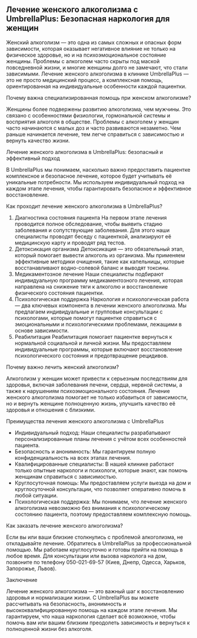 
## Лечение женского алкоголизма с UmbrellaPlus: Безопасная наркология для женщин

Женский алкоголизм — это одна из самых сложных и опасных форм зависимости, которая оказывает негативное влияние не только на физическое здоровье, но и на психоэмоциональное состояние женщины. Проблемы с алкоголем часто скрыты под маской повседневной жизни, и многие женщины долго не замечают, что стали зависимыми. Лечение женского алкоголизма в клинике UmbrellaPlus — это не просто медицинский процесс, а комплексная помощь, ориентированная на индивидуальные особенности каждой пациентки.

Почему важна специализированная помощь при женском алкоголизме?

Женщины более подвержены развитию алкоголизма, чем мужчины. Это связано с особенностями физиологии, гормональной системы и восприятия алкоголя в обществе. Проблемы с алкоголем у женщин часто начинаются с малых доз и часто развиваются незаметно. Чем раньше начинается лечение, тем легче справиться с зависимостью и вернуть качество жизни.

Лечение женского алкоголизма в UmbrellaPlus: безопасный и эффективный подход

В UmbrellaPlus мы понимаем, насколько важно предоставить пациентке комплексное и безопасное лечение, которое будет учитывать её уникальные потребности. Мы используем индивидуальный подход на каждом этапе лечения, чтобы гарантировать безопасное и эффективное восстановление.

Как проходит лечение женского алкоголизма в UmbrellaPlus?

1. Диагностика состояния пациента
    На первом этапе лечения проводится полное обследование, чтобы выявить стадию заболевания и сопутствующие заболевания. Для этого наши специалисты проводят беседу с пациенткой, анализируют её медицинскую карту и проводят ряд тестов. 
2. Детоксикация организма
    Детоксикация — это обязательный этап, который помогает вывести алкоголь из организма. Мы применяем эффективные методики очищения, такие как капельницы, которые восстанавливают водно-солевой баланс и выводят токсины. 
3. Медикаментозное лечение
    Наши специалисты подбирают индивидуальную программу медикаментозного лечения, которая направлена на снижение тяги к алкоголю и восстановление физического состояния пациентки. 
4. Психологическая поддержка
    Наркология и психологическая работа — два ключевых компонента в лечении женского алкоголизма. Мы предлагаем индивидуальные и групповые консультации с психологами, которые помогут пациентке справиться с эмоциональными и психологическими проблемами, лежащими в основе зависимости. 
5. Реабилитация
    Реабилитация помогает пациентке вернуться к нормальной социальной и личной жизни. Мы предоставляем индивидуальные программы, которые включают восстановление психологического состояния и предотвращение рецидивов. 

Почему важно лечить женский алкоголизм?

Алкоголизм у женщин может привести к серьезным последствиям для здоровья, включая заболевания печени, сердца, нервной системы, а также к нарушениям психоэмоционального состояния. Лечение женского алкоголизма помогает не только избавиться от зависимости, но и вернуть женщине полноценную жизнь, улучшить качество её здоровья и отношения с близкими.

Преимущества лечения женского алкоголизма с UmbrellaPlus

* Индивидуальный подход: Наши специалисты разрабатывают персонализированные планы лечения с учётом всех особенностей пациента.
* Безопасность и анонимность: Мы гарантируем полную конфиденциальность на всех этапах лечения.
* Квалифицированные специалисты: В нашей клинике работают только опытные наркологи и психологи, которые знают, как помочь женщинам справиться с зависимостью.
* Круглосуточная помощь: Мы предоставляем услуги выезда на дом и круглосуточной консультации, что позволяет оперативно помочь в любой ситуации.
* Психологическая поддержка: Мы понимаем, что лечение женского алкоголизма невозможно без внимания к психологическому состоянию пациента, поэтому предоставляем комплексную помощь.

Как заказать лечение женского алкоголизма?

Если вы или ваши близкие столкнулись с проблемой алкоголизма, не откладывайте лечение. Обратитесь в UmbrellaPlus за профессиональной помощью. Мы работаем круглосуточно и готовы прийти на помощь в любое время. Для консультации или вызова нарколога на дом, позвоните по телефону 050-021-69-57 (Киев, Днепр, Одесса, Харьков, Запорожье, Львов).

Заключение

Лечение женского алкоголизма — это важный шаг к восстановлению здоровья и нормализации жизни. С UmbrellaPlus вы можете рассчитывать на безопасность, анонимность и высококвалифицированную помощь на каждом этапе лечения. Мы гарантируем, что наша наркология сделает всё возможное, чтобы помочь вам или вашим близким преодолеть зависимость и вернуться к полноценной жизни без алкоголя.
